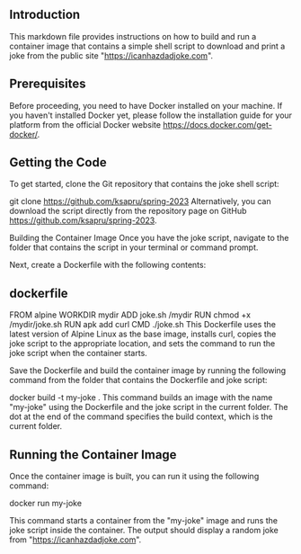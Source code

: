 ## Introduction
This markdown file provides instructions on how to build and run a container image that contains a simple shell script to download and print a joke from the public site "https://icanhazdadjoke.com".

## Prerequisites
Before proceeding, you need to have Docker installed on your machine. If you haven't installed Docker yet, please follow the installation guide for your platform from the official Docker website https://docs.docker.com/get-docker/.

## Getting the Code
To get started, clone the Git repository that contains the joke shell script:
 
git clone https://github.com/ksapru/spring-2023
Alternatively, you can download the script directly from the repository page on GitHub https://github.com/ksapru/spring-2023.

Building the Container Image
Once you have the joke script, navigate to the folder that contains the script in your terminal or command prompt.

Next, create a Dockerfile with the following contents:


## dockerfile

FROM alpine
WORKDIR mydir
ADD joke.sh /mydir
RUN chmod +x /mydir/joke.sh
RUN apk add curl
CMD ./joke.sh
This Dockerfile uses the latest version of Alpine Linux as the base image, installs curl, copies the joke script to the appropriate location, and sets the command to run the joke script when the container starts.

Save the Dockerfile and build the container image by running the following command from the folder that contains the Dockerfile and joke script:

docker build -t my-joke .
This command builds an image with the name "my-joke" using the Dockerfile and the joke script in the current folder. The dot at the end of the command specifies the build context, which is the current folder.

## Running the Container Image
Once the container image is built, you can run it using the following command:

docker run my-joke

This command starts a container from the "my-joke" image and runs the joke script inside the container. The output should display a random joke from "https://icanhazdadjoke.com".


